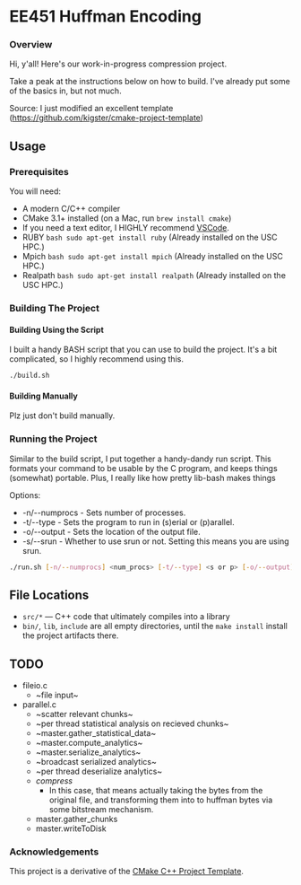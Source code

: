 # EE451 Huffman Encoding

### Overview

Hi, y'all! Here's our work-in-progress compression project.

Take a peak at the instructions below on how to build. I've already put some of the basics in, but not much.

Source: I just modified an excellent template (https://github.com/kigster/cmake-project-template)

## Usage

### Prerequisites

You will need:

 * A modern C/C++ compiler
 * CMake 3.1+ installed (on a Mac, run `brew install cmake`)
 * If you need a text editor, I HIGHLY recommend [VSCode](https://code.visualstudio.com/).
 * RUBY ```bash sudo apt-get install ruby``` (Already installed on the USC HPC.) 
 * Mpich ```bash sudo apt-get install mpich``` (Already installed on the USC HPC.) 
 * Realpath ```bash sudo apt-get install realpath``` (Already installed on the USC HPC.) 

### Building The Project

####  Building Using the Script

I built a handy BASH script that you can use to build the project. It's a bit complicated, so I highly recommend using this.

```bash
./build.sh
```

#### Building Manually

Plz just don't build manually.

### Running the Project

Similar to the build script, I put together a handy-dandy run script. This formats your command to be usable by the C program, and keeps things (somewhat) portable. Plus, I really like how pretty lib-bash makes things

Options:
 * -n/--numprocs - Sets number of processes.
 * -t/--type - Sets the program to run in (s)erial or (p)arallel.
 * -o/--output - Sets the location of the output file.
 * -s/--srun - Whether to use srun or not. Setting this means you are using srun.

```bash
./run.sh [-n/--numprocs] <num_procs> [-t/--type] <s or p> [-o/--output] <./out/file/location> [-s/--srun] ./fileToCompress
```

## File Locations

 * `src/*` — C++ code that ultimately compiles into a library
 * `bin/`, `lib`, `include` are all empty directories, until the `make install` install the project artifacts there.
 
## TODO
* fileio.c
  * ~file input~
* parallel.c
  * ~scatter relevant chunks~
  * ~per thread statistical analysis on recieved chunks~
  * ~master.gather_statistical_data~
  * ~master.compute_analytics~
  * ~master.serialize_analytics~
  * ~broadcast serialized analytics~
  * ~per thread deserialize analytics~
  * _compress_
    * In this case, that means actually taking the bytes from the original file, and transforming them into to huffman bytes via some bitstream mechanism.
  * master.gather_chunks
  * master.writeToDisk

### Acknowledgements

This project is a derivative of the [CMake C++ Project Template](https://github.com/kigster/cmake-project-template).

